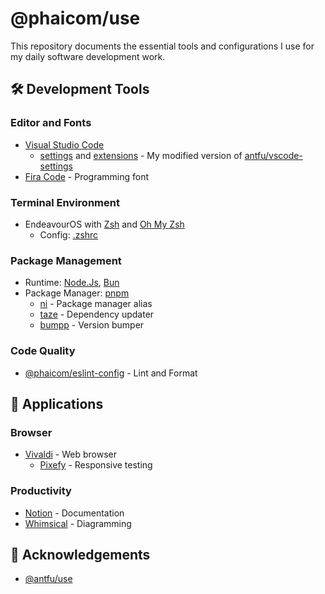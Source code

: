 # @phaicom/use
This repository documents the essential tools and configurations I use for my daily software development work.

## 🛠️ Development Tools

### Editor and Fonts
- [Visual Studio Code](https://code.visualstudio.com)
  - [settings](./.vscode/settings.json) and [extensions](./.vscode/extensions.json) - My modified version of [antfu/vscode-settings](https://github.com/antfu/vscode-settings)
- [Fira Code](https://github.com/tonsky/FiraCode) - Programming font

### Terminal Environment
- EndeavourOS with [Zsh](https://ohmyz.sh) and [Oh My Zsh](ohmyzsh/ohmyzsh)
  - Config: [.zshrc](./terminal/.zshrc)

### Package Management
- Runtime: [Node.Js](https://nodejs.org), [Bun](https://bun.sh)
- Package Manager: [pnpm](https://pnpm.io)
  - [ni](https://github.com/antfu/ni) - Package manager alias
  - [taze](https://github.com/antfu/taze) - Dependency updater
  - [bumpp](https://github.com/antfu/bumpp) - Version bumper

### Code Quality
- [@phaicom/eslint-config](https://github.com/phaicom/eslint-config) - Lint and Format

## 🤖 Applications

### Browser
- [Vivaldi](https://vivaldi.com) - Web browser
  - [Pixefy](https://chromewebstore.google.com/detail/pixefy-responsive-design/gjchkclnmcncgghabinakceociblfoik) - Responsive testing

### Productivity
- [Notion](https://www.notion.so) - Documentation
- [Whimsical](https://whimsical.com) - Diagramming

## 👏 Acknowledgements
- [@antfu/use](https://github.com/antfu/use)
